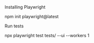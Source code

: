 Installing Playwright

npm init playwright@latest



Run tests

npx playwright test tests/ --ui --workers 1

